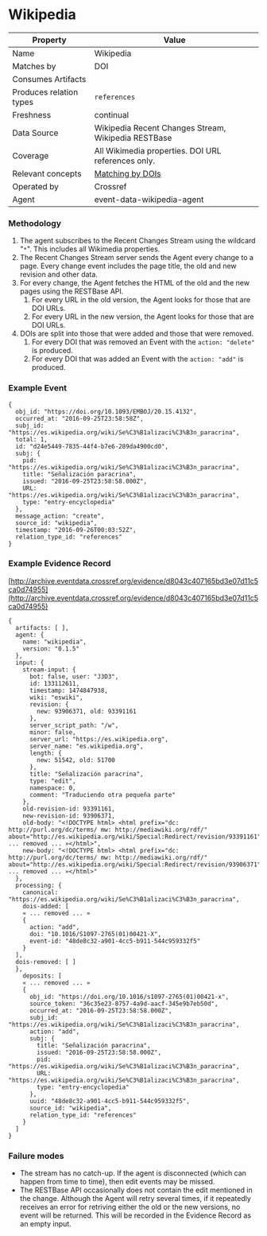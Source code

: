 # Wikipedia

| Property                  | Value          |
|---------------------------|----------------|
| Name                      | Wikipedia |
| Matches by                | DOI |
| Consumes Artifacts        |  |
| Produces relation types   | `references` |
| Freshness                 | continual |
| Data Source               | Wikipedia Recent Changes Stream, Wikipedia RESTBase |
| Coverage                  | All Wikimedia properties. DOI URL references only. |
| Relevant concepts         | [Matching by DOIs](#concept-matching-dois)|
| Operated by               | Crossref |
| Agent                     | event-data-wikipedia-agent |

### Methodology

1. The agent subscribes to the Recent Changes Stream using the wildcard "`*`". This includes all Wikimedia properties. 
2. The Recent Changes Stream server sends the Agent every change to a page. Every change event includes the page title, the old and new revision and other data.
3. For every change, the Agent fetches the HTML of the old and the new pages using the RESTBase API.
    1. For every URL in the old version, the Agent looks for those that are DOI URLs.
    2. For every URL in the new version, the Agent looks for those that are DOI URLs.
4. DOIs are split into those that were added and those that were removed.
    1. For every DOI that was removed an Event with the `action: "delete"` is produced.
    2. For every DOI that was added an Event with the `action: "add"` is produced.


### Example Event

    {
      obj_id: "https://doi.org/10.1093/EMBOJ/20.15.4132",
      occurred_at: "2016-09-25T23:58:58Z",
      subj_id: "https://es.wikipedia.org/wiki/Se%C3%B1alizaci%C3%B3n_paracrina",
      total: 1,
      id: "d24e5449-7835-44f4-b7e6-289da4900cd0",
      subj: {
        pid: "https://es.wikipedia.org/wiki/Se%C3%B1alizaci%C3%B3n_paracrina",
        title: "Señalización paracrina",
        issued: "2016-09-25T23:58:58.000Z",
        URL: "https://es.wikipedia.org/wiki/Se%C3%B1alizaci%C3%B3n_paracrina",
        type: "entry-encyclopedia"
      },
      message_action: "create",
      source_id: "wikipedia",
      timestamp: "2016-09-26T00:03:52Z",
      relation_type_id: "references"
    }

### Example Evidence Record

[http://archive.eventdata.crossref.org/evidence/d8043c407165bd3e07d11c5ca0d74955](http://archive.eventdata.crossref.org/evidence/d8043c407165bd3e07d11c5ca0d74955)

    {
      artifacts: [ ],
      agent: {
        name: "wikipedia",
        version: "0.1.5"
      },
      input: {
        stream-input: {
          bot: false, user: "J3D3",
          id: 133112611,
          timestamp: 1474847938,
          wiki: "eswiki",
          revision: {
            new: 93906371, old: 93391161
          },
          server_script_path: "/w",
          minor: false,
          server_url: "https://es.wikipedia.org",
          server_name: "es.wikipedia.org",
          length: {
            new: 51542, old: 51700
          },
          title: "Señalización paracrina",
          type: "edit",
          namespace: 0,
          comment: "Traduciendo otra pequeña parte"
        },
        old-revision-id: 93391161,
        new-revision-id: 93906371,
        old-body: "<!DOCTYPE html> <html prefix="dc: http://purl.org/dc/terms/ mw: http://mediawiki.org/rdf/" about="http://es.wikipedia.org/wiki/Special:Redirect/revision/93391161">« ... removed ... »</html>",
        new-body: "<!DOCTYPE html> <html prefix="dc: http://purl.org/dc/terms/ mw: http://mediawiki.org/rdf/" about="http://es.wikipedia.org/wiki/Special:Redirect/revision/93906371">« ... removed ... »</html>"
      },
      processing: {
        canonical: "https://es.wikipedia.org/wiki/Se%C3%B1alizaci%C3%B3n_paracrina",
        dois-added: [
        « ... removed ... »
        {
          action: "add",
          doi: "10.1016/S1097-2765(01)00421-X",
          event-id: "48de8c32-a901-4cc5-b911-544c959332f5"
        }
      ],
      dois-removed: [ ]
      },
        deposits: [
        « ... removed ... »
        {
          obj_id: "https://doi.org/10.1016/s1097-2765(01)00421-x",
          source_token: "36c35e23-8757-4a9d-aacf-345e9b7eb50d",
          occurred_at: "2016-09-25T23:58:58.000Z",
          subj_id: "https://es.wikipedia.org/wiki/Se%C3%B1alizaci%C3%B3n_paracrina",
          action: "add",
          subj: {
            title: "Señalización paracrina",
            issued: "2016-09-25T23:58:58.000Z",
            pid: "https://es.wikipedia.org/wiki/Se%C3%B1alizaci%C3%B3n_paracrina",
            URL: "https://es.wikipedia.org/wiki/Se%C3%B1alizaci%C3%B3n_paracrina",
            type: "entry-encyclopedia"
          },
          uuid: "48de8c32-a901-4cc5-b911-544c959332f5",
          source_id: "wikipedia",
          relation_type_id: "references"
        }
      ]
    }

### Failure modes

 - The stream has no catch-up. If the agent is disconnected (which can happen from time to time), then edit events may be missed.
 - The RESTBase API occasionally does not contain the edit mentioned in the change. Although the Agent will retry several times, if it repeatedly receives an error for retriving either the old or the new versions, no event will be returned. This will be recorded in the Evidence Record as an empty input.
